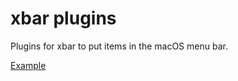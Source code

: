 # xbar plugins
Plugins for xbar to put items in the macOS menu bar.

[Example](https://github.com/parautenbach/xbar-plugins/blob/main/example.png)
